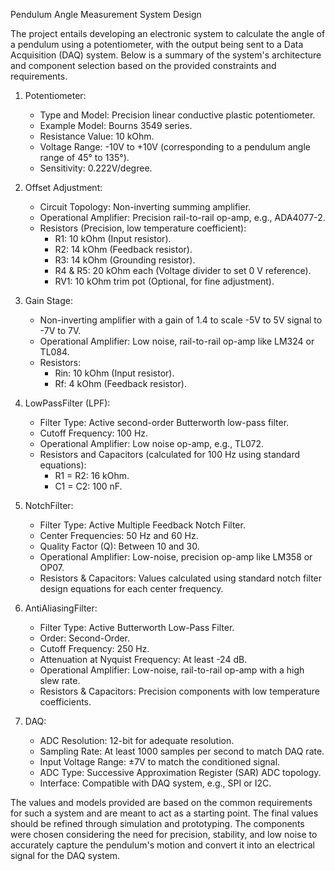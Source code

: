 Pendulum Angle Measurement System Design

The project entails developing an electronic system to calculate the angle of a pendulum using a potentiometer, with the output being sent to a Data Acquisition (DAQ) system. Below is a summary of the system's architecture and component selection based on the provided constraints and requirements.

1. Potentiometer:
   - Type and Model: Precision linear conductive plastic potentiometer.
   - Example Model: Bourns 3549 series.
   - Resistance Value: 10 kOhm.
   - Voltage Range: -10V to +10V (corresponding to a pendulum angle range of 45° to 135°).
   - Sensitivity: 0.222V/degree.

2. Offset Adjustment:
   - Circuit Topology: Non-inverting summing amplifier.
   - Operational Amplifier: Precision rail-to-rail op-amp, e.g., ADA4077-2.
   - Resistors (Precision, low temperature coefficient):
       - R1: 10 kOhm (Input resistor).
       - R2: 14 kOhm (Feedback resistor).
       - R3: 14 kOhm (Grounding resistor).
       - R4 & R5: 20 kOhm each (Voltage divider to set 0 V reference).
       - RV1: 10 kOhm trim pot (Optional, for fine adjustment).

3. Gain Stage:
   - Non-inverting amplifier with a gain of 1.4 to scale -5V to 5V signal to -7V to 7V.
   - Operational Amplifier: Low noise, rail-to-rail op-amp like LM324 or TL084.
   - Resistors:
       - Rin: 10 kOhm (Input resistor).
       - Rf: 4 kOhm (Feedback resistor).

4. LowPassFilter (LPF):
   - Filter Type: Active second-order Butterworth low-pass filter.
   - Cutoff Frequency: 100 Hz.
   - Operational Amplifier: Low noise op-amp, e.g., TL072.
   - Resistors and Capacitors (calculated for 100 Hz using standard equations):
       - R1 = R2: 16 kOhm.
       - C1 = C2: 100 nF.

5. NotchFilter:
   - Filter Type: Active Multiple Feedback Notch Filter.
   - Center Frequencies: 50 Hz and 60 Hz.
   - Quality Factor (Q): Between 10 and 30.
   - Operational Amplifier: Low-noise, precision op-amp like LM358 or OP07.
   - Resistors & Capacitors: Values calculated using standard notch filter design equations for each center frequency.

6. AntiAliasingFilter:
   - Filter Type: Active Butterworth Low-Pass Filter.
   - Order: Second-Order.
   - Cutoff Frequency: 250 Hz.
   - Attenuation at Nyquist Frequency: At least -24 dB.
   - Operational Amplifier: Low-noise, rail-to-rail op-amp with a high slew rate.
   - Resistors & Capacitors: Precision components with low temperature coefficients.

7. DAQ:
   - ADC Resolution: 12-bit for adequate resolution.
   - Sampling Rate: At least 1000 samples per second to match DAQ rate.
   - Input Voltage Range: ±7V to match the conditioned signal.
   - ADC Type: Successive Approximation Register (SAR) ADC topology.
   - Interface: Compatible with DAQ system, e.g., SPI or I2C.

The values and models provided are based on the common requirements for such a system and are meant to act as a starting point. The final values should be refined through simulation and prototyping. The components were chosen considering the need for precision, stability, and low noise to accurately capture the pendulum's motion and convert it into an electrical signal for the DAQ system.